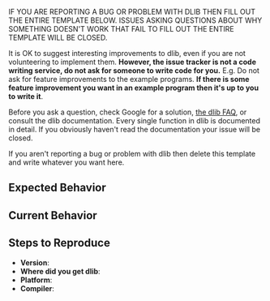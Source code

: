 IF YOU ARE REPORTING A BUG OR PROBLEM WITH DLIB THEN FILL OUT THE ENTIRE TEMPLATE BELOW.  ISSUES ASKING QUESTIONS ABOUT WHY SOMETHING DOESN'T WORK THAT FAIL TO FILL OUT THE ENTIRE TEMPLATE WILL BE CLOSED.

It is OK to suggest interesting improvements to dlib, even if you are not volunteering to implement them.  **However, the issue tracker is not a code writing service, do not ask for someone to write code for you.**  E.g. Do not ask for feature improvements to the example programs. **If there is some feature improvement you want in an example program then it's up to you to write it**.  

Before you ask a question, check Google for a solution, [the dlib FAQ](http://dlib.net/faq.html), or consult the dlib documentation.  Every single function in dlib is documented in detail.  If you obviously haven't read the documentation your issue will be closed.  

If you aren't reporting a bug or problem with dlib then delete this template and write whatever you want here.
 
<!-- ================================================================== -->
<!-- ==================  BUG/PROBLEM REPORT TEMPLATE ================== -->
<!-- ================================================================== -->


<!-- Delete the above instructions and then provide a general summary of the issue in the Title above.  Then fill out the template below.  FAILURE TO FILL OUT EVERY PART WILL RESULT IN YOUR ISSUE BEING CLOSED -->

## Expected Behavior
<!--- Tell us what should happen.  What were you doing?  What part of dlib are you using?  What do you think should happen? -->

## Current Behavior
<!--- Tell us what happens instead of the expected behavior.  If you get an error, include the entire error message in the bug report.  DO NOT POST SCREEN SHOTS.  Paste in the text instead.   If the issue is some kind of build problem, include the entire CMake output along with the error message. -->

## Steps to Reproduce
<!--- Provide an unambiguous set of steps to reproduce this problem.  What exactly do I have to type to reproduce your error?  If you don't post complete instructions you are much less likely to get help. -->



* **Version**: <!-- What version of dlib? -->
* **Where did you get dlib**: <!-- Did you get it from an official source like dlib.net, this github repo, or somewhere else? -->
* **Platform**: <!-- include something like `lsb_release -a` output, or if Windows, version and 32-bit or
  64-bit -->
* **Compiler**: <!-- What compiler are you using?  What version of that compiler? -->
